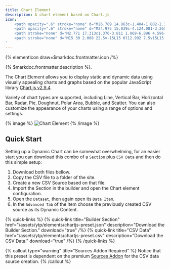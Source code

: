 ```yaml
---
title: Chart Element
description: A chart element based on Chart.js
icon: '
    <path opacity=".6" stroke="none" d="M26.789 14.863c-1.404-1.802-2.356-3.874-4.405-3.874-3.626 0-2.672 5.915-6.679 5.915s-4.429-6.362-8.968-.382c-1.447 1.906-2.611 4.031-3.526 6.041l11.349 6.552 12.229-7.06v-7.192Z"/>
    <path opacity=".6" stroke="none" d="M24.975 15.039c-4.124.081-3.265 2.692-6.172 3.352-2.952.67-3.418-7.211-6.37-7.211S8.827 18.836 5.13 24.092l-.105.149 7.925 4.575 12.025-6.942v-6.835Z"/>
    <path stroke="none" d="M2.771 17.313c1.376-3.811 1.969-6.896 4.596-6.896 4.007 0 4.961 11.257 8.396 10.112 3.435-1.145 3.053-7.251 8.396-7.251 1.017 0 2.056.623 3.07 1.631v7.146L15 29.115l-12.229-7.06v-4.742Z"/>
    <path stroke="none" d="M15 30 2.008 22.5v-15L15 0l12.992 7.5v15L15 30ZM3.534 21.619 15 28.238l11.466-6.619V8.381L15 1.762 3.534 8.381v13.238Z"/>
'
---
```


{% elementIcon draw=$markdoc.frontmatter.icon /%}

{% $markdoc.frontmatter.description %}.

The Chart Element allows you to display static and dynamic data using visually appealing charts and graphs based on the popular JavaScript library [Chart.js v2.9.4](https://www.chartjs.org/docs/2.9.4/).

Variety of chart types are supported, including Line, Vertical Bar, Horizontal Bar, Radar, Pie, Doughnut, Polar Area, Bubble, and Scatter. You can also customize the appearance of your charts using a range of options and settings.

{% image %}
![Chart Element](/assets/ytp/elements/chartjs-element.webp)
{% /image %}

## Quick Start

Setting up a Dynamic Chart can be somewhat overwhelming, for an easier start you can download this combo of a `Section` plus `CSV Data` and then do this simple setup:

1. Download both files bellow.
1. Copy the CSV file to a folder of the site.
1. Create a new CSV Source based on that file.
1. Import the Section in the builder and open the Chart element configuration.
1. Open the `Dataset`, then again open its `Data Item`.
1. In the `Advanced Tab` of the item choose the previously created CSV source as its Dynamic Content.

{% quick-links %}
    {% quick-link title="Builder Section" href="/assets/ytp/elements/chartjs-preset.json" description="Download the Builder Section." download="true" /%}
    {% quick-link title="CSV Data" href="/assets/ytp/elements/chartjs-preset.csv" description="Download the CSV Data." download="true" /%}
{% /quick-links %}

{% callout type="warning" title="Sources Addon Required" %}
Notice that this preset is dependent on the premium [Sources Addon](/essentials-for-yootheme-pro/addons/sources) for the CSV data source creation.
{% /callout %}
